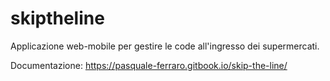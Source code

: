 # skiptheline
Applicazione web-mobile per gestire le code all'ingresso dei supermercati.

Documentazione: https://pasquale-ferraro.gitbook.io/skip-the-line/
